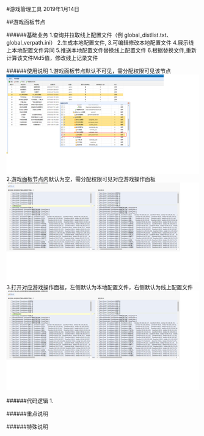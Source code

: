 #游戏管理工具  2019年1月14日

##游戏面板节点

######基础业务
	1.查询并拉取线上配置文件（例 global_distlist.txt、global_verpath.ini）
	2.生成本地配置文件,
	3.可编辑修改本地配置文件
	4.展示线上本地配置文件异同
	5.推送本地配置文件替换线上配置文件
	6.根据替换文件,重新计算该文件Md5值，修改线上记录文件

######使用说明
    1.游戏面板节点默认不可见，需分配权限可见该节点
    ![角色管理节点](role.png)
    2.游戏面板节点内默认为空，需分配权限可见对应游戏操作面板
    ![用户管理节点](game.png)
    3.打开对应游戏操作面板，左侧默认为本地配置文件，右侧默认为线上配置文件
    ![问道测试面板](different.png)


######代码逻辑
    1.


######重点说明


######特殊说明


